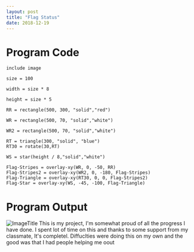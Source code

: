 ```yaml
---
layout: post
title: "Flag Status"
date: 2018-12-19
---
```

# Program Code
```
include image

size = 100

width = size * 8

height = size * 5

RR = rectangle(500, 300, "solid","red")

WR = rectangle(500, 70, "solid","white")

WR2 = rectangle(500, 70, "solid","white")

RT = triangle(300, "solid", "blue")
RT30 = rotate(30,RT)

WS = star(height / 8,"solid","white")

Flag-Stripes = overlay-xy(WR, 0, -50, RR)
Flag-Stripes2 = overlay-xy(WR2, 0, -180, Flag-Stripes)
Flag-Triangle = overlay-xy(RT30, 0, 0, Flag-Stripes2)
Flag-Star = overlay-xy(WS, -45, -100, Flag-Triangle)

```
# Program Output
![ImageTitle](/images/Imag.png)
This is my project, I'm somewhat proud of all the progress I have done. I spent lot of time on this and thanks to some support from my classmate, It's completel. Diffuclties were doing this on my own and the good was that I had people helping me oout
